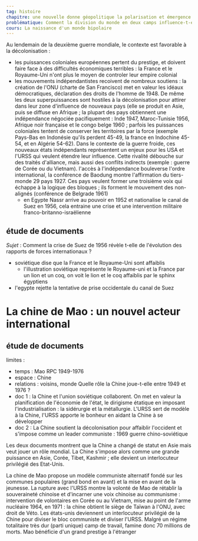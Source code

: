 ```yaml
---
tag: histoire
chapitre: une nouvelle donne géopolitique la polarisation et émergence du tiers-monde
problématique: Comment la division du monde en deux camps influence-t-elle les relations internationales ?
cours: La naissance d'un monde bipolaire
---
```

Au lendemain de la deuxième guerre mondiale, le contexte est favorable à la décolonisation : 
- les puissances coloniales européennes pertent du prestige, et doivent faire face à des difficultés économiques terribles : la France et le Royaume-Uni n'ont plus le moyen de controler leur empire colonial
- les mouvements indépendantistes recoivent de nombreux soutiens : la création de l'ONU (charte de San Francisco) met en valeur les idéaux démocratiques, déclaration des droits de l'homme de 1948. De même les deux superpuissances sont hostiles à la décolonisation pour attirer dans leur zone d'influence de nouveaux pays (elle se produit en Asie, puis se diffuse en Afrique ; la plupart des pays obtiennent une indépendance négociée pacifiquement : Inde 1947, Maroc-Tunisie 1956, Afrique noir française et le congo belge 1960 ; parfois les puissances coloniales tentent de conserver les territoires par la force (exemple Pays-Bas en Indonésie qu'ils perdent 45-49, la france en Indochine 45-54, et en Algérie 54-62). Dans le contexte de la guerre froide, ces nouveaux états indépendants représentent un enjeux pour les USA et l'URSS qui veulent étendre leur influence. Cette rivalité débouche sur des traités d'alliance, mais aussi des conflits indirects (exemple : guerre de Corée ou du Vietnam). l'accès à l'indépendance bouleverse l'ordre international, la conférence de Baodung montre l'affirmation du tiers-monde 29 pays 1927. Ces pays veulent former une troisième voix qui échappe à la logique des bloques ; ils forment le mouvement des non-alignés (conférence de Belgrade 1961)
	- en Egypte Nassr arrive au pouvoir en 1952 et nationalise le canal de Suez en 1956, cela entraine une crise et une intervention militaire franco-britanno-israëlienne
## étude de documents 
*Sujet* : Comment la crise de Suez de 1956 révèle t-elle de l'évolution des rapports de forces internationaux ?
- soviétique dise que la France et le Royaume-Uni sont affaiblis
	- l'illustration soviétique représente le Royaume-uni et la France par un lion et un coq, on voit le lion et le coq affaiblis par le sphinx égyptiens 
- l'egypte rejette la tentative de prise occidentale du canal de Suez

# La chine de Mao : un nouvel acteur international
## étude de documents
limites : 
- temps : Mao RPC 1949-1976
- espace : Chine
- relations : voisins, monde
Quelle rôle la Chine joue-t-elle entre 1949 et 1976 ?
- doc 1 : la Chine et l'union soviétique collaborent. On met en valeur la planification de l'économie de l'état, le dirigisme étatique en imposant l'industrialisation : la sidérurgie et la métallurgie. L'URSS sert de modèle à la Chine, l'URSS apporte le bonheur en aidant la Chine à se développer
- doc 2 : La Chine soutient la décolonisation pour affaiblir l'occident et s'impose comme un leader communiste : 1969 guerre chino-soviétique

Les deux documents montrent que la Chine a changé de statut en Asie mais veut jouer un rôle mondial. La Chine s'impose alors comme une grande puissance en Asie, Corée, Tibet, Kashmir ; elle devient un interlocuteur privilégié des Etat-Unis.

La chine de Mao propose un modèle communiste alternatif fondé sur les communes populaires (grand bond en avant) et la mise en avant de la jeunesse. La rupture avec l'URSS montre la volonté de Mao de rétablir la souveraineté chinoise et d'incarner une voix chinoise au communisme : intervention de volontaires en Corée ou au Vietnam, mise au point de l'arme nucléaire 1964, en 1971 : la chine obtient le siège de Taïwan à l'ONU, avec droit de Véto. Les états-unis deviennent un interlocuteur privilégié de la Chine pour diviser le bloc communiste et diviser l'URSS. Malgré un régime totalitaire très dur (parti unique) camp de travail, famine donc 70 millions de morts. Mao bénéficie d'un grand prestige à l'étranger